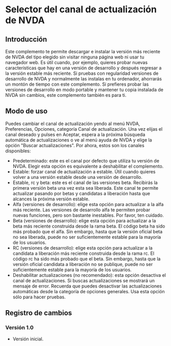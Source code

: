 # Selector del canal de actualización de NVDA

## Introducción

Este complemento te permite descargar e instalar la versión más reciente de NVDA del tipo elegido sin visitar ninguna página web ni usar tu navegador web. Es útil cuando, por ejemplo, quieres probar nuevas características que hay en una versión de desarrollo y después regresar a la versión estable más reciente. Si pruebas con regularidad versiones de desarrollo de NVDA y normalmente las instalas en tu ordenador, ahorrarás un montón de tiempo con este complemento. Si prefieres probar las versiones de desarrollo en modo portable y mantener tu copia instalada de NVDA sin cambios, este complemento también es para ti.

## Modo de uso

Puedes cambiar el canal de actualización yendo al menú NVDA, Preferencias, Opciones, categoría Canal de actualización. Una vez elijas el canal deseado y pulses en Aceptar, espera a la próxima búsqueda automática de actualizaciones o ve al menú ayuda de NVDA y elige la opción "Buscar actualizaciones". Por ahora, estos son los canales disponibles:

* Predeterminado: este es el canal por defecto que utiliza tu versión de NVDA. Elegir esta opción es equivalente a deshabilitar el complemento.
* Estable: forzar canal de actualización a estable. Útil cuando quieres volver a una versión estable desde una versión de desarrollo.
* Estable, rc y beta: este es el canal de las versiones beta. Recibirás la primera versión beta una vez esta sea liberada. Este canal te permite actualizar pasando por betas y candidatas a liberación hasta que alcances la próxima versión estable.
* Alfa (versiones de desarrollo): elige esta opción para actualizar a la alfa más reciente. Las versiones de desarrollo alfa te permiten probar nuevas funciones, pero son bastante inestables. Por favor, ten cuidado.
* Beta (versiones de desarrollo): elige esta opción para actualizar a la beta más reciente construida desde la rama beta. El código beta ha sido más probado que el alfa. Sin embargo, hasta que la versión oficial beta no sea liberada, puede no ser suficientemente estable para la mayoría de los usuarios.
* RC (versiones de desarrollo): elige esta opción para actualizar a la candidata a liberación más reciente construida desde la rama rc. El código rc ha sido más probado que el beta. Sin embargo, hasta que la versión oficial candidata a liberación no se publique, puede no ser suficientemente estable para la mayoría de los usuarios.
* Deshabilitar actualizaciones (no recomendado): esta opción desactiva el canal de actualizaciones. Si buscas actualizaciones se mostrará un mensaje de error. Recuerda que puedes desactivar las actualizaciones automáticas desde la categoría de opciones generales. Usa esta opción sólo para hacer pruebas.

## Registro de cambios

### Versión 1.0

* Versión inicial.

